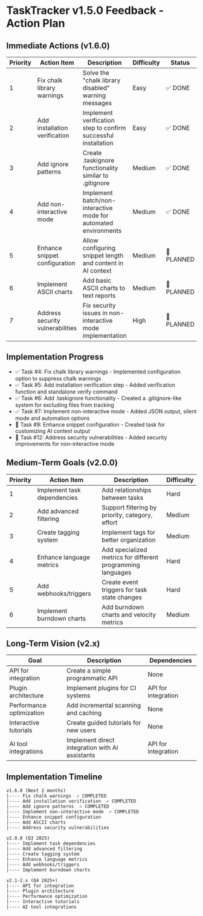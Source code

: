 # TaskTracker v1.5.0 Feedback - Action Plan

## Immediate Actions (v1.6.0)

| Priority | Action Item | Description | Difficulty | Status |
|----------|-------------|-------------|------------|--------|
| 1 | Fix chalk library warnings | Solve the "chalk library disabled" warning messages | Easy | ✅ DONE |
| 2 | Add installation verification | Implement verification step to confirm successful installation | Easy | ✅ DONE |
| 3 | Add ignore patterns | Create .taskignore functionality similar to .gitignore | Medium | ✅ DONE |
| 4 | Add non-interactive mode | Implement batch/non-interactive mode for automated environments | Medium | ✅ DONE |
| 5 | Enhance snippet configuration | Allow configuring snippet length and content in AI context | Medium | 📝 PLANNED |
| 6 | Implement ASCII charts | Add basic ASCII charts to text reports | Medium | 📝 PLANNED |
| 7 | Address security vulnerabilities | Fix security issues in non-interactive mode implementation | High | 📝 PLANNED |

## Implementation Progress
- ✅ Task #4: Fix chalk library warnings - Implemented configuration option to suppress chalk warnings
- ✅ Task #5: Add installation verification step - Added verification function and standalone verify command
- ✅ Task #6: Add .taskignore functionality - Created a .gitignore-like system for excluding files from tracking
- ✅ Task #7: Implement non-interactive mode - Added JSON output, silent mode and automation options
- 📝 Task #9: Enhance snippet configuration - Created task for customizing AI context output
- 📝 Task #12: Address security vulnerabilities - Added security improvements for non-interactive mode

## Medium-Term Goals (v2.0.0)

| Priority | Action Item | Description | Difficulty | 
|----------|-------------|-------------|------------|
| 1 | Implement task dependencies | Add relationships between tasks | Hard |
| 2 | Add advanced filtering | Support filtering by priority, category, effort | Medium |
| 3 | Create tagging system | Implement tags for better organization | Medium |
| 4 | Enhance language metrics | Add specialized metrics for different programming languages | Hard |
| 5 | Add webhooks/triggers | Create event triggers for task state changes | Hard |
| 6 | Implement burndown charts | Add burndown charts and velocity metrics | Medium |

## Long-Term Vision (v2.x)

| Goal | Description | Dependencies |
|------|-------------|--------------|
| API for integration | Create a simple programmatic API | None |
| Plugin architecture | Implement plugins for CI systems | API for integration |
| Performance optimization | Add incremental scanning and caching | None |
| Interactive tutorials | Create guided tutorials for new users | None |
| AI tool integrations | Implement direct integration with AI assistants | API for integration |

## Implementation Timeline

```
v1.6.0 (Next 2 months)
|---- Fix chalk warnings  ✓ COMPLETED
|---- Add installation verification  ✓ COMPLETED
|---- Add ignore patterns  ✓ COMPLETED
|---- Implement non-interactive mode  ✓ COMPLETED
|---- Enhance snippet configuration
|---- Add ASCII charts
|---- Address security vulnerabilities

v2.0.0 (Q3 2025)
|---- Implement task dependencies
|---- Add advanced filtering
|---- Create tagging system
|---- Enhance language metrics
|---- Add webhooks/triggers
|---- Implement burndown charts

v2.1-2.x (Q4 2025+)
|---- API for integration
|---- Plugin architecture
|---- Performance optimization
|---- Interactive tutorials
|---- AI tool integrations
``` 